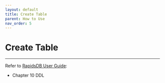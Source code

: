 ```yaml
---
layout: default
title: Create Table
parent: How to Use
nav_order: 5
---
```


# Create Table

---

Refer to [RapidsDB User Guide](../downloads/RapidsDB_User_Guide_Release_v4.3.3.pdf):

* Chapter 10 DDL

